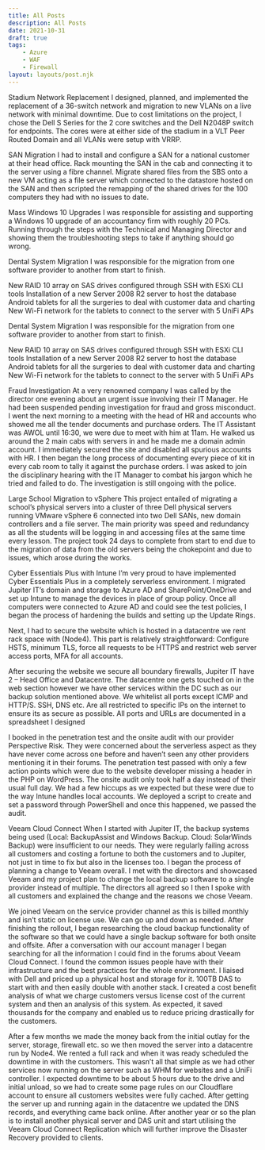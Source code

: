 ```yaml
---
title: All Posts
description: All Posts
date: 2021-10-31
draft: true
tags:
    - Azure
    - WAF
    - Firewall
layout: layouts/post.njk
---
```


Stadium Network Replacement
I designed, planned, and implemented the replacement of a 36-switch network and migration to new VLANs on a live network with minimal downtime. Due to cost limitations on the project, I chose the Dell S Series for the 2 core switches and the Dell N2048P switch for endpoints. The cores were at either side of the stadium in a VLT Peer Routed Domain and all VLANs were setup with VRRP.



SAN Migration
I had to install and configure a SAN for a national customer at their head office. Rack mounting the SAN in the cab and connecting it to the server using a fibre channel. Migrate shared files from the SBS onto a new VM acting as a file server which connected to the datastore hosted on the SAN and then scripted the remapping of the shared drives for the 100 computers they had with no issues to date.



Mass Windows 10 Upgrades
I was responsible for assisting and supporting a Windows 10 upgrade of an accountancy firm with roughly 20 PCs. Running through the steps with the Technical and Managing Director and showing them the troubleshooting steps to take if anything should go wrong.



Dental System Migration
I was responsible for the migration from one software provider to another from start to finish.

New RAID 10 array on SAS drives configured through SSH with ESXi CLI tools
Installation of a new Server 2008 R2 server to host the database
Android tablets for all the surgeries to deal with customer data and charting
New Wi-Fi network for the tablets to connect to the server with 5 UniFi APs
﻿


Dental System Migration
I was responsible for the migration from one software provider to another from start to finish.

New RAID 10 array on SAS drives configured through SSH with ESXi CLI tools
Installation of a new Server 2008 R2 server to host the database
Android tablets for all the surgeries to deal with customer data and charting
New Wi-Fi network for the tablets to connect to the server with 5 UniFi APs
﻿



Fraud Investigation
At a very renowned company I was called by the director one evening about an urgent issue involving their IT Manager. He had been suspended pending investigation for fraud and gross misconduct. I went the next morning to a meeting with the head of HR and accounts who showed me all the tender documents and purchase orders. The IT Assistant was AWOL until 16:30, we were due to meet with him at 11am. He walked us around the 2 main cabs with servers in and he made me a domain admin account. I immediately secured the site and disabled all spurious accounts with HR. I then began the long process of documenting every piece of kit in every cab room to tally it against the purchase orders. I was asked to join the disciplinary hearing with the IT Manager to combat his jargon which he tried and failed to do. The investigation is still ongoing with the police.



Large School Migration to vSphere
This project entailed of migrating a school’s physical servers into a cluster of three Dell physical servers running VMware vSphere 6 connected into two Dell SANs, new domain controllers and a file server. The main priority was speed and redundancy as all the students will be logging in and accessing files at the same time every lesson. The project took 24 days to complete from start to end due to the migration of data from the old servers being the chokepoint and due to issues, which arose during the works.


Cyber Essentials Plus with Intune
I’m very proud to have implemented Cyber Essentials Plus in a completely serverless environment. I migrated Jupiter IT’s domain and storage to Azure AD and SharePoint/OneDrive and set up Intune to manage the devices in place of group policy. Once all computers were connected to Azure AD and could see the test policies, I began the process of hardening the builds and setting up the Update Rings.

Next, I had to secure the website which is hosted in a datacentre we rent rack space with (Node4). This part is relatively straightforward: Configure HSTS, minimum TLS, force all requests to be HTTPS and restrict web server access ports, MFA for all accounts.

After securing the website we secure all boundary firewalls, Jupiter IT have 2 – Head Office and Datacentre. The datacentre one gets touched on in the web section however we have other services within the DC such as our backup solution mentioned above. We whitelist all ports except ICMP and HTTP/S. SSH, DNS etc. Are all restricted to specific IPs on the internet to ensure its as secure as possible. All ports and URLs are documented in a spreadsheet I designed

 I booked in the penetration test and the onsite audit with our provider Perspective Risk. They were concerned about the serverless aspect as they have never come across one before and haven’t seen any other providers mentioning it in their forums. The penetration test passed with only a few action points which were due to the website developer missing a header in the PHP on WordPress. The onsite audit only took half a day instead of their usual full day. We had a few hiccups as we expected but these were due to the way Intune handles local accounts. We deployed a script to create and set a password through PowerShell and once this happened, we passed the audit.


Veeam Cloud Connect
When I started with Jupiter IT, the backup systems being used (Local: BackupAssist and Windows Backup. Cloud: SolarWinds Backup) were insufficient to our needs. They were regularly failing across all customers and costing a fortune to both the customers and to Jupiter, not just in time to fix but also in the licenses too. I began the process of planning a change to Veeam overall. I met with the directors and showcased Veeam and my project plan to change the local backup software to a single provider instead of multiple. The directors all agreed so I then I spoke with all customers and explained the change and the reasons we chose Veeam.

We joined Veeam on the service provider channel as this is billed monthly and isn’t static on license use. We can go up and down as needed. After finishing the rollout, I began researching the cloud backup functionality of the software so that we could have a single backup software for both onsite and offsite. After a conversation with our account manager I began searching for all the information I could find in the forums about Veeam Cloud Connect. I found the common issues people have with their infrastructure and the best practices for the whole environment. I liaised with Dell and priced up a physical host and storage for it. 100TB DAS to start with and then easily double with another stack. I created a cost benefit analysis of what we charge customers versus license cost of the current system and then an analysis of this system. As expected, it saved thousands for the company and enabled us to reduce pricing drastically for the customers.

After a few months we made the money back from the initial outlay for the server, storage, firewall etc. so we then moved the server into a datacentre run by Node4. We rented a full rack and when it was ready scheduled the downtime in with the customers. This wasn’t all that simple as we had other services now running on the server such as WHM for websites and a UniFi controller. I expected downtime to be about 5 hours due to the drive and initial unload, so we had to create some page rules on our Cloudflare account to ensure all customers websites were fully cached. After getting the server up and running again in the datacentre we updated the DNS records, and everything came back online. After another year or so the plan is to install another physical server and DAS unit and start utilising the Veeam Cloud Connect Replication which will further improve the Disaster Recovery provided to clients.
